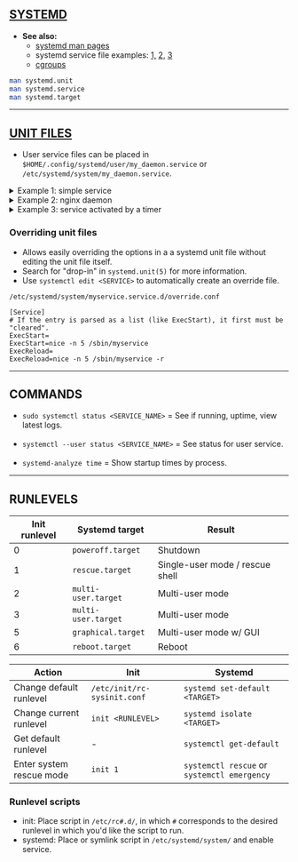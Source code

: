 ## [SYSTEMD](https://systemd.io/)

- **See also:**
  - [systemd man pages](http://0pointer.de/public/systemd-man/)
  - systemd service file examples:
  [1,](https://www.devdungeon.com/content/creating-systemd-service-files)
  [2,](https://www.shellhacks.com/systemd-service-file-example/)
  [3](https://www.linode.com/docs/quick-answers/linux/start-service-at-boot/)
  - [cgroups](https://www.redhat.com/sysadmin/cgroups-part-one)

```bash
man systemd.unit
man systemd.service
man systemd.target
```

---
## [UNIT FILES](https://www.freedesktop.org/software/systemd/man/systemd.unit.html#)

- User service files can be placed in `$HOME/.config/systemd/user/my_daemon.service` or
  `/etc/systemd/system/my_daemon.service`.

<details>
  <summary>Example 1: simple service</summary>

```systemd
[Unit]
Description=My Miscellaneous Service
After=network.target

[Service]
# Systemd forks "simple"-type services immediately into the background without
#   waiting to see if the service encountered an error.

Type=simple
User=austin
WorkingDirectory=/home/austin
ExecStart=/home/austin/my_daemon --option=123
# Other restart options: always, on-abort
Restart=on-failure

# The [Install] section is needed to use `systemctl enable` in order to start
#   the service on boot. For a user service that you want to enable and start
#   automatically, use `default.target`. For system level services, use
#   `multi-user.target`.
# See systemd.special(7) for details on each target.
[Install]
WantedBy=multi-user.target
```
</details>

<details>
  <summary>Example 2: nginx daemon</summary>

```systemd
[Unit]
Description=The NGINX HTTP and reverse proxy server
After=syslog.target network.target remote-fs.target nss-lookup.target

[Service]
Type=forking
PIDFile=/run/nginx.pid
ExecStartPre=/usr/sbin/nginx -t
ExecStart=/usr/sbin/nginx
ExecReload=/bin/kill -s HUP $MAINPID
ExecStop=/bin/kill -s QUIT $MAINPID
PrivateTmp=true

[Install]
WantedBy=multi-user.target
```
</details>

<details>
  <summary>Example 3: service activated by a timer</summary>

```systemd
[Unit]
Description=My backup script service
After=network-online.target multi-user.target

[Service]
Type=simple
User=root
Group=root
ExecStart=/backup.sh

# The [Install] section isn't used here because this unit isn't started on boot.
#   Rather, this unit is started by a timer.
```

```systemd
[Unit]
Description=My backup script service timer
After=network-online.target multi-user.target

[Timer]
OnCalendar=06:00:00
RandomizedDelaySec=120
```

</details>

### Overriding unit files

- Allows easily overriding the options in a a systemd unit file without editing the unit file itself.
- Search for "drop-in" in `systemd.unit(5)` for more information.
- Use `systemctl edit <SERVICE>` to automatically create an override file.
```
/etc/systemd/system/myservice.service.d/override.conf
```
```systemd
[Service]
# If the entry is parsed as a list (like ExecStart), it first must be "cleared".
ExecStart=
ExecStart=nice -n 5 /sbin/myservice
ExecReload=
ExecReload=nice -n 5 /sbin/myservice -r
```

---
## COMMANDS

- `sudo systemctl status <SERVICE_NAME>` = See if running, uptime, view latest logs.
<br><br>
- `systemctl --user status <SERVICE_NAME>` = See status for user service.
<br><br>
- `systemd-analyze time` = Show startup times by process.


---
## RUNLEVELS

| Init runlevel | Systemd target      | Result                          |
|---------------|---------------------|---------------------------------|
| 0             | `poweroff.target`   | Shutdown                        |
| 1             | `rescue.target`     | Single-user mode / rescue shell |
| 2             | `multi-user.target` | Multi-user mode                 |
| 3             | `multi-user.target` | Multi-user mode                 |
| 5             | `graphical.target`  | Multi-user mode w/ GUI          |
| 6             | `reboot.target`     | Reboot                          |

| Action                   | Init                        | Systemd                                     |
|--------------------------|-----------------------------|---------------------------------------------|
| Change default runlevel  | `/etc/init/rc-sysinit.conf` | `systemd set-default <TARGET>`              |
| Change current runlevel  | `init <RUNLEVEL>`           | `systemd isolate <TARGET>`                  |
| Get default runlevel     | -                           | `systemctl get-default`                     |
| Enter system rescue mode | `init 1`                    | `systemctl rescue` or `systemctl emergency` |


### Runlevel scripts

- init:    Place script in `/etc/rc#.d/`, in which `#` corresponds to the desired runlevel in which you'd like the script to run.
- systemd: Place or symlink script in `/etc/systemd/system/` and enable service.
